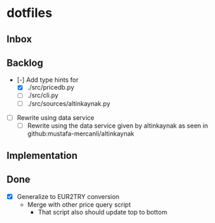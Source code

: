 # dotfiles

## Inbox

## Backlog

- [-] Add type hints for
  - [x] ./src/pricedb.py
  - [ ] ./src/cli.py
  - [ ] ./src/sources/altinkaynak.py
- [ ] Rewrite using data service
  - [ ] Rewrite using the data service given by altinkaynak as seen in
        github:mustafa-mercanli/altinkaynak

## Implementation

## Done

- [x] Generalize to EUR2TRY conversion
  - Merge with other price query script
    - That script also should update top to bottom
